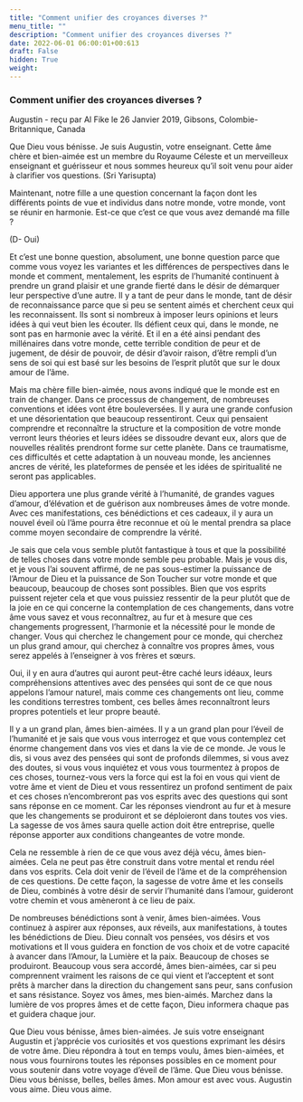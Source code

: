 ```yaml
---
title: "Comment unifier des croyances diverses ?"
menu_title: ""
description: "Comment unifier des croyances diverses ?"
date: 2022-06-01 06:00:01+00:613
draft: False
hidden: True
weight:
---
```

### Comment unifier des croyances diverses ?

Augustin - reçu par Al Fike le 26 Janvier 2019, Gibsons, Colombie-Britannique, Canada

Que Dieu vous bénisse. Je suis Augustin, votre enseignant. Cette âme chère et bien-aimée est un membre du Royaume Céleste et un merveilleux enseignant et guérisseur et nous sommes heureux qu’il soit venu pour aider à clarifier vos questions. (Sri Yarisupta)

Maintenant, notre fille a une question concernant la façon dont les différents points de vue et individus dans notre monde, votre monde, vont se réunir en harmonie. Est-ce que c’est ce que vous avez demandé ma fille ?

(D- Oui)

Et c’est une bonne question, absolument, une bonne question parce que comme vous voyez les variantes et les différences de perspectives dans le monde et comment, mentalement, les esprits de l’humanité continuent à prendre un grand plaisir et une grande fierté dans le désir de démarquer leur perspective d’une autre. Il y a tant de peur dans le monde, tant de désir de reconnaissance parce que si peu se sentent aimés et cherchent ceux qui les reconnaissent. Ils sont si nombreux à imposer leurs opinions et leurs idées à qui veut bien les écouter. Ils défient ceux qui, dans le monde, ne sont pas en harmonie avec la vérité. Et il en a été ainsi pendant des millénaires dans votre monde, cette terrible condition de peur et de jugement, de désir de pouvoir, de désir d’avoir raison, d’être rempli d’un sens de soi qui est basé sur les besoins de l’esprit plutôt que sur le doux amour de l’âme.

Mais ma chère fille bien-aimée, nous avons indiqué que le monde est en train de changer. Dans ce processus de changement, de nombreuses conventions et idées vont être bouleversées. Il y aura une grande confusion et une désorientation que beaucoup ressentiront. Ceux qui pensaient comprendre et reconnaître la structure et la composition de votre monde verront leurs théories et leurs idées se dissoudre devant eux, alors que de nouvelles réalités prendront forme sur cette planète. Dans ce traumatisme, ces difficultés et cette adaptation à un nouveau monde, les anciennes ancres de vérité, les plateformes de pensée et les idées de spiritualité ne seront pas applicables.

Dieu apportera une plus grande vérité à l’humanité, de grandes vagues d’amour, d’élévation et de guérison aux nombreuses âmes de votre monde. Avec ces manifestations, ces bénédictions et ces cadeaux, il y aura un nouvel éveil où l’âme pourra être reconnue et où le mental prendra sa place comme moyen secondaire de comprendre la vérité.

Je sais que cela vous semble plutôt fantastique à tous et que la possibilité de telles choses dans votre monde semble peu probable. Mais je vous dis, et je vous l’ai souvent affirmé, de ne pas sous-estimer la puissance de l’Amour de Dieu et la puissance de Son Toucher sur votre monde et que beaucoup, beaucoup de choses sont possibles. Bien que vos esprits puissent rejeter cela et que vous puissiez ressentir de la peur plutôt que de la joie en ce qui concerne la contemplation de ces changements, dans votre âme vous savez et vous reconnaîtrez, au fur et à mesure que ces changements progressent, l’harmonie et la nécessité pour le monde de changer. Vous qui cherchez le changement pour ce monde, qui cherchez un plus grand amour, qui cherchez à connaître vos propres âmes, vous serez appelés à l’enseigner à vos frères et sœurs.

Oui, il y en aura d’autres qui auront peut-être caché leurs idéaux, leurs compréhensions attentives avec des pensées qui sont de ce que nous appelons l’amour naturel, mais comme ces changements ont lieu, comme les conditions terrestres tombent, ces belles âmes reconnaîtront leurs propres potentiels et leur propre beauté.

Il y a un grand plan, âmes bien-aimées. Il y a un grand plan pour l’éveil de l’humanité et je sais que vous vous interrogez et que vous contemplez cet énorme changement dans vos vies et dans la vie de ce monde. Je vous le dis, si vous avez des pensées qui sont de profonds dilemmes, si vous avez des doutes, si vous vous inquiétez et vous vous tourmentez à propos de ces choses, tournez-vous vers la force qui est la foi en vous qui vient de votre âme et vient de Dieu et vous ressentirez un profond sentiment de paix et ces choses n’encombreront pas vos esprits avec des questions qui sont sans réponse en ce moment. Car les réponses viendront au fur et à mesure que les changements se produiront et se déploieront dans toutes vos vies. La sagesse de vos âmes saura quelle action doit être entreprise, quelle réponse apporter aux conditions changeantes de votre monde.

Cela ne ressemble à rien de ce que vous avez déjà vécu, âmes bien-aimées. Cela ne peut pas être construit dans votre mental et rendu réel dans vos esprits. Cela doit venir de l’éveil de l’âme et de la compréhension de ces questions. De cette façon, la sagesse de votre âme et les conseils de Dieu, combinés à votre désir de servir l’humanité dans l’amour, guideront votre chemin et vous amèneront à ce lieu de paix.

De nombreuses bénédictions sont à venir, âmes bien-aimées. Vous continuez à aspirer aux réponses, aux réveils, aux manifestations, à toutes les bénédictions de Dieu. Dieu connaît vos pensées, vos désirs et vos motivations et Il vous guidera en fonction de vos choix et de votre capacité à avancer dans l’Amour, la Lumière et la paix. Beaucoup de choses se produiront. Beaucoup vous sera accordé, âmes bien-aimées, car si peu comprennent vraiment les raisons de ce qui vient et l’acceptent et sont prêts à marcher dans la direction du changement sans peur, sans confusion et sans résistance. Soyez vos âmes, mes bien-aimés. Marchez dans la lumière de vos propres âmes et de cette façon, Dieu informera chaque pas et guidera chaque jour.

Que Dieu vous bénisse, âmes bien-aimées. Je suis votre enseignant Augustin et j’apprécie vos curiosités et vos questions exprimant les désirs de votre âme. Dieu répondra à tout en temps voulu, âmes bien-aimées, et nous vous fournirons toutes les réponses possibles en ce moment pour vous soutenir dans votre voyage d’éveil de l’âme. Que Dieu vous bénisse. Dieu vous bénisse, belles, belles âmes. Mon amour est avec vous. Augustin vous aime. Dieu vous aime.



